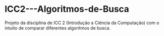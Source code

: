 # ICC2---Algoritmos-de-Busca
Projeto da disciplina de ICC 2 (Introdução a Ciência da Computação) com o intuito de comparar diferentes algoritmos de busca.

